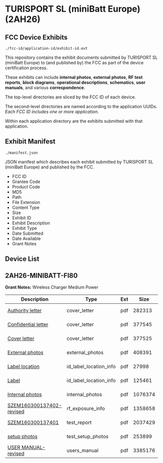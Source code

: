 # TURISPORT SL (miniBatt Europe) (2AH26)
## FCC Device Exhibits

```
./fcc-id/application-id/exhibit-id.ext
```

This repository contains the exhibit documents submitted by TURISPORT SL (miniBatt Europe) to (and published by) the FCC as part of the device certification process.

These exhibits can include **internal photos**, **external photos**, **RF test reports**, **block diagrams**, **operational descriptions**, **schematics**, **user manuals**, and various **correspondence**.

The top-level directories are sliced by the FCC ID of each device.

The second-level directories are named according to the application UUIDs. *Each FCC ID includes one or more application.*

Within each application directory are the exhibits submitted with that application. 

## Exhibit Manifest

```
./manifest.json
```

JSON manifest which describes each exhibit submitted by TURISPORT SL (miniBatt Europe) and published by the FCC.

- FCC ID
- Grantee Code
- Product Code
- MD5
- Path
- File Extension
- Content Type
- Size
- Exhibit ID
- Exhibit Description
- Exhibit Type
- Date Submitted
- Date Available
- Grant Notes

## Device List
## 2AH26-MINIBATT-FI80
**Grant Notes:** Wireless Charger Medium Power

| Description | Type | Ext | Size | Submitted | Available |
| ----------- | ---- | --- | ---- | --------- | --------- |
| [Authority letter](2AH26-MINIBATT-FI80/d3b3b71db03b411c550389ca044a3591/3067366.pdf) | cover_letter | pdf | 282313 | 2016-07-18 | 2016-07-20 |
| [Confidential letter](2AH26-MINIBATT-FI80/d3b3b71db03b411c550389ca044a3591/3067367.pdf) | cover_letter | pdf | 377545 | 2016-07-18 | 2016-07-20 |
| [Cover letter](2AH26-MINIBATT-FI80/d3b3b71db03b411c550389ca044a3591/3067368.pdf) | cover_letter | pdf | 377525 | 2016-07-18 | 2016-07-20 |
| [External photos](2AH26-MINIBATT-FI80/d3b3b71db03b411c550389ca044a3591/3067369.pdf) | external_photos | pdf | 408391 | 2016-07-18 | 2016-07-20 |
| [Label location](2AH26-MINIBATT-FI80/d3b3b71db03b411c550389ca044a3591/3067371.pdf) | id_label_location_info | pdf | 27998 | 2016-07-18 | 2016-07-20 |
| [Label](2AH26-MINIBATT-FI80/d3b3b71db03b411c550389ca044a3591/3067372.pdf) | id_label_location_info | pdf | 125461 | 2016-07-18 | 2016-07-20 |
| [Internal photos](2AH26-MINIBATT-FI80/d3b3b71db03b411c550389ca044a3591/3067370.pdf) | internal_photos | pdf | 1076374 | 2016-07-18 | 2016-07-20 |
| [SZEM160300137402-revised](2AH26-MINIBATT-FI80/d3b3b71db03b411c550389ca044a3591/3067376.pdf) | rf_exposure_info | pdf | 1358658 | 2016-07-18 | 2016-07-20 |
| [SZEM160300137401](2AH26-MINIBATT-FI80/d3b3b71db03b411c550389ca044a3591/3067375.pdf) | test_report | pdf | 2037429 | 2016-07-18 | 2016-07-20 |
| [setup photos](2AH26-MINIBATT-FI80/d3b3b71db03b411c550389ca044a3591/3067442.pdf) | test_setup_photos | pdf | 253899 | 2016-07-19 | 2016-07-20 |
| [USER MANUAL-revised](2AH26-MINIBATT-FI80/d3b3b71db03b411c550389ca044a3591/3067443.pdf) | users_manual | pdf | 3385176 | 2016-07-19 | 2016-07-20 |

